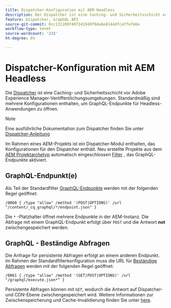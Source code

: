 ```yaml
---
title: Dispatcher-Konfiguration mit AEM Headless
description: Der Dispatcher ist eine Caching- und Sicherheitsschicht vor Adobe Experience Manager-Veröffentlichungsumgebungen. Es werden verschiedene Konfigurationen verwendet, um GraphQL-Endpunkte für Headless-Anwendungen zu öffnen.
feature: Dispatcher, GraphQL API
source-git-commit: 0cc131209f497241949f8da6e8144dfcaffe7e6e
workflow-type: tm+mt
source-wordcount: '233'
ht-degree: 6%

---
```



# Dispatcher-Konfiguration mit AEM Headless

Die [Dispatcher](https://experienceleague.adobe.com/docs/experience-manager-dispatcher/using/dispatcher.html?lang=de) ist eine Caching- und Sicherheitsschicht vor Adobe Experience Manager-Veröffentlichungsumgebungen. Standardmäßig sind mehrere Konfigurationen enthalten, um GraphQL-Endpunkte für Headless-Anwendungen zu öffnen.

>[!NOTE]
>
>Eine ausführliche Dokumentation zum Dispatcher finden Sie unter [Dispatcher-Anleitung](https://experienceleague.adobe.com/docs/experience-manager-dispatcher/using/dispatcher.html)

Im Rahmen eines AEM-Projekts ist ein Dispatcher-Modul enthalten, das Konfigurationen für den Dispatcher enthält. Neu erstellte Projekte aus dem [AEM Projektarchetyp](https://github.com/adobe/aem-project-archetype) automatisch eingeschlossen [Filter](https://experienceleague.adobe.com/docs/experience-manager-dispatcher/using/configuring/dispatcher-configuration.html?#defining-a-filter) , das GraphQL-Endpunkte aktiviert.

## GraphQL-Endpunkt(e)

Als Teil der Standardfilter [GraphQL-Endpunkte](/help/headless/graphql-api/graphql-endpoint.md) werden mit der folgenden Regel geöffnet:

```
/0060 { /type "allow" /method '(POST|OPTIONS)' /url "/content/_cq_graphql/*/endpoint.json" }
```

Die `*` -Platzhalter öffnet mehrere Endpunkte in der AEM-Instanz. Die Abfrage mit einem GraphQL-Endpunkt erfolgt über `POST` und die Antwort **not** zwischengespeichert werden.

## GraphQL - Beständige Abfragen

Die Anfrage für persistente Abfragen erfolgt an einem anderen Endpunkt. Im Rahmen der Standardfilterkonfiguration muss die URL für [Beständige Abfragen](/help/headless/graphql-api/persisted-queries.md) werden mit der folgenden Regel geöffnet:

```
/0061 { /type "allow" /method '(GET|POST|OPTIONS)' /url "/graphql/execute.json*" }
```

Persistente Abfragen können mit `GET`, wodurch die Antwort auf Dispatcher- und CDN-Ebene zwischengespeichert wird. Weitere Informationen zur Zwischenspeicherung und Cache-Invalidierung finden Sie unter [here](/help/implementing/dispatcher/caching.md).
